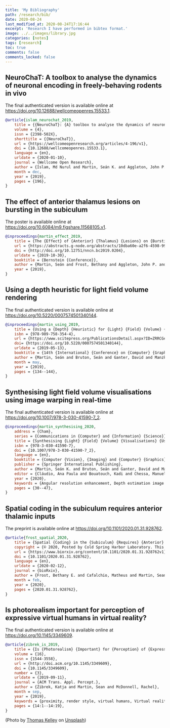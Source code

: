 ```yaml
---
title: 'My Bibliography'
path: /research/bib/
date: 2020-08-24
last_modified_at: 2020-08-24T17:16:44
excerpt: 'Research I have performed in bibtex format.'
image: ../../images/library.jpg
categories: [notes]
tags: [research]
toc: true
comments: false
comments_locked: false
---
```


## NeuroChaT: A toolbox to analyse the dynamics of neuronal encoding in freely-behaving rodents in vivo
The final authenticated version is available online at https://doi.org/10.12688/wellcomeopenres.15533.1.
```.bib
@article{islam_neurochat_2019,
	title = {{NeuroChaT}: {A} toolbox to analyse the dynamics of neuronal encoding in freely-behaving rodents in vivo},
	volume = {4},
	issn = {2398-502X},
	shorttitle = {{NeuroChaT}},
	url = {https://wellcomeopenresearch.org/articles/4-196/v1},
	doi = {10.12688/wellcomeopenres.15533.1},
	language = {en},
	urldate = {2020-01-10},
	journal = {Wellcome Open Research},
	author = {Islam, Md Nurul and Martin, Seán K. and Aggleton, John P. and O’Mara, Shane M.},
	month = dec,
	year = {2019},
	pages = {196},
}
```

## The effect of anterior thalamus lesions on bursting in the subiculum
The poster is available online at https://doi.org/10.6084/m9.figshare.11568105.v1.
```.bib
@inproceedings{martin_effect_2019,
	title = {The {Effect} of {Anterior} {Thalamus} {Lesions} on {Bursting} in {The} {Subiculum}},
	url = {https://abstracts.g-node.org/abstracts/10dba60e-a2f6-4598-99ea-830840d63054},
	doi = {http://doi.org/10.12751/nncn.bc2019.0204},
	urldate = {2019-10-30},
	booktitle = {Bernstein {Conference}},
	author = {Martin, Seán and Frost, Bethany and Aggleton, John P. and O'Mara, Shane M.},
	year = {2019},
}
```

## Using a depth heuristic for light field volume rendering
The final authenticated version is available online at https://doi.org/10.5220/0007574501340144.
```.bib
@inproceedings{martin_using_2019,
	title = {Using a {Depth} {Heuristic} for {Light} {Field} {Volume} {Rendering}},
	isbn = {978-989-758-354-4},
	url = {https://www.scitepress.org/PublicationsDetail.aspx?ID=ZRRCGeI7xV8=&t=1},
	doi= {https://doi.org/10.5220/0007574501340144},
	urldate = {2019-05-13},
	booktitle = {14th {International} {Conference} on {Computer} {Graphics} {Theory} and {Applications}},
	author = {Martin, Seán and Bruton, Seán and Ganter, David and Manzke, Michael},
	month = may,
	year = {2019},
	pages = {134--144},
}
```

## Synthesising light field volume visualisations using image warping in real-time
The final authenticated version is available online at https://doi.org/10.1007/978-3-030-41590-7_2.
```.bib
@inproceedings{martin_synthesising_2020,
	address = {Cham},
	series = {Communications in {Computer} and {Information} {Science}},
	title = {Synthesising {Light} {Field} {Volume} {Visualisations} {Using} {Image} {Warping} in {Real}-{Time}},
	isbn = {978-3-030-41590-7},
	doi = {10.1007/978-3-030-41590-7_2},
	language = {en},
	booktitle = {Computer {Vision}, {Imaging} and {Computer} {Graphics} {Theory} and {Applications}},
	publisher = {Springer International Publishing},
	author = {Martin, Seán K. and Bruton, Seán and Ganter, David and Manzke, Michael},
	editor = {Cláudio, Ana Paula and Bouatouch, Kadi and Chessa, Manuela and Paljic, Alexis and Kerren, Andreas and Hurter, Christophe and Tremeau, Alain and Farinella, Giovanni Maria},
	year = {2020},
	keywords = {Angular resolution enhancement, Depth estimation image warping, Light fields, View synthesis, Volume rendering},
	pages = {30--47},
}
```

## Spatial coding in the subiculum requires anterior thalamic inputs
The preprint is available online at https://doi.org/10.1101/2020.01.31.928762.
```.bib
@article{frost_spatial_2020,
	title = {Spatial {Coding} in the {Subiculum} {Requires} {Anterior} {Thalamic} {Inputs}},
	copyright = {© 2020, Posted by Cold Spring Harbor Laboratory. This pre-print is available under a Creative Commons License (Attribution-NonCommercial-NoDerivs 4.0 International), CC BY-NC-ND 4.0, as described at http://creativecommons.org/licenses/by-nc-nd/4.0/},
	url = {https://www.biorxiv.org/content/10.1101/2020.01.31.928762v1},
	doi = {10.1101/2020.01.31.928762},
	language = {en},
	urldate = {2020-02-12},
	journal = {bioRxiv},
	author = {Frost, Bethany E. and Cafalchio, Matheus and Martin, Sean K. and Islam, Md Nurul and Aggleton, John P. and O’Mara, Shane M.},
	month = feb,
	year = {2020},
	pages = {2020.01.31.928762},
}
```

## Is photorealism important for perception of expressive virtual humans in virtual reality?
The final authenticated version is available online at https://doi.org/10.1145/3349609.
```.bib
@article{zibrek_is_2019,
	title = {Is {Photorealism} {Important} for {Perception} of {Expressive} {Virtual} {Humans} in {Virtual} {Reality}?},
	volume = {16},
	issn = {1544-3558},
	url = {http://doi.acm.org/10.1145/3349609},
	doi = {10.1145/3349609},
	number = {3},
	urldate = {2019-09-11},
	journal = {ACM Trans. Appl. Percept.},
	author = {Zibrek, Katja and Martin, Sean and McDonnell, Rachel},
	month = sep,
	year = {2019},
	keywords = {proximity, render style, virtual humans, Virtual reality},
	pages = {14:1--14:19},
}
```

(<span>Photo by <a href="https://unsplash.com/@thkelley?utm_source=unsplash&amp;utm_medium=referral&amp;utm_content=creditCopyText">Thomas Kelley</a> on <a href="https://unsplash.com/s/photos/bibliography?utm_source=unsplash&amp;utm_medium=referral&amp;utm_content=creditCopyText">Unsplash</a></span>)